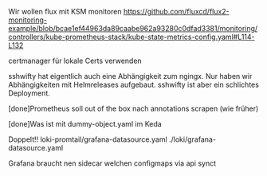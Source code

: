 Wir wollen flux mit KSM monitoren
   https://github.com/fluxcd/flux2-monitoring-example/blob/bcae1ef44963da89caabe962a93280c0dfad3381/monitoring/controllers/kube-prometheus-stack/kube-state-metrics-config.yaml#L114-L132

certmanager für lokale Certs verwenden


sshwifty hat eigentlich auch eine Abhängigkeit zum ngingx. Nur haben wir Abhängigkeiten mit Helmreleases aufgebaut. 
  sshwifty ist aber ein schlichtes Deployment.

[done]Prometheus soll out of the box nach annotations scrapen (wie früher)

[done]Was ist mit dummy-object.yaml im Keda


Doppelt!!
loki-promtail/grafana-datasource.yaml
./loki/grafana-datasource.yaml

Grafana braucht nen sidecar welchen configmaps via api synct

